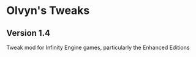 # Olvyn's Tweaks
## Version 1.4
Tweak mod for Infinity Engine games, particularly the Enhanced Editions
